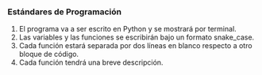 ### Estándares de Programación

1. El programa va a ser escrito en Python y se mostrará por terminal.
2. Las variables y las funciones se escribirán bajo un formato snake_case. 
3. Cada función estará separada por dos líneas en blanco respecto a otro bloque de código. 
4. Cada función tendrá una breve descripción. 
